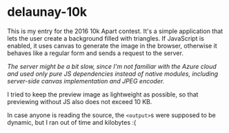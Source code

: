 # delaunay-10k

This is my entry for the 2016 10k Apart contest. It's a simple application that lets the user
create a background filled with triangles. If JavaScript is enabled, it uses canvas to generate
the image in the browser, otherwise it behaves like a regular form and sends a request to the server.

_The server might be a bit slow, since I'm not familiar with the Azure cloud and used only pure JS
dependencies instead of native modules, including server-side canvas implementation and JPEG encoder._

I tried to keep the preview image as lightweight as possible, so that previewing without JS
also does not exceed 10 KB.

In case anyone is reading the source, the `<output>`s were supposed to be dynamic, but I ran out
of time and kilobytes :(
